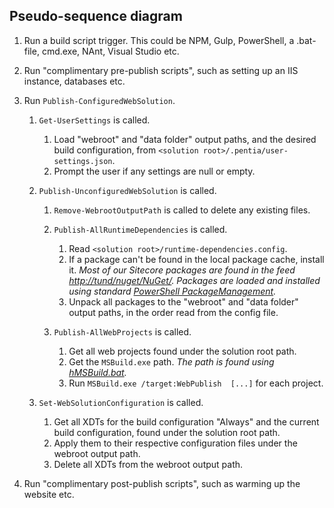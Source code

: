 ## Pseudo-sequence diagram

1. Run a build script trigger. This could be NPM, Gulp, PowerShell, a .bat-file, cmd.exe, NAnt, Visual Studio etc.

2. Run "complimentary pre-publish scripts", such as setting up an IIS instance, databases etc.

3. Run `Publish-ConfiguredWebSolution`.

    1. `Get-UserSettings` is called.
        1. Load "webroot" and "data folder" output paths, and the desired build configuration, from `<solution root>/.pentia/user-settings.json`.
        2. Prompt the user if any settings are null or empty.
        
    2. `Publish-UnconfiguredWebSolution` is called.
        1. `Remove-WebrootOutputPath` is called to delete any existing files.
        2. `Publish-AllRuntimeDependencies` is called.
            1. Read `<solution root>/runtime-dependencies.config`.
            2. If a package can't be found in the local package cache, install it. *Most of our Sitecore packages are found in the feed [http://tund/nuget/NuGet/](http://tund/feeds/NuGet). Packages are loaded and installed using standard [PowerShell PackageManagement](https://docs.microsoft.com/en-us/powershell/module/packagemanagement/?view=powershell-5.1).*
            3. Unpack all packages to the "webroot" and "data folder" output paths, in the order read from the config file.
        
        
        3. `Publish-AllWebProjects` is called.
            1. Get all web projects found under the solution root path.
            2. Get the `MSBuild.exe` path. *The path is found using [hMSBuild.bat](https://github.com/3F/hMSBuild).*
            3. Run `MSBuild.exe /target:WebPublish  [...]` for each project.

    3. `Set-WebSolutionConfiguration` is called.
        1. Get all XDTs for the build configuration "Always" and the current build configuration, found under the solution root path.
        2. Apply them to their respective configuration files under the webroot output path.
        3. Delete all XDTs from the webroot output path.

4. Run "complimentary post-publish scripts", such as warming up the website etc.
